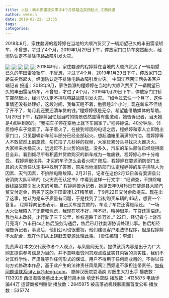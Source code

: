 ```yaml
---
title: 上饶：新丰田雷凌买来才4个月停路边突然起火_江西频道
author: wetech
date: 2019-02-22- 13:55
tags: 
categories: 
---
```

2018年9月，家住婺源的程婷婷在当地的大顺汽贸买了一辆期望已久的丰田雷凌轿车，不曾想，才过了4个月，2019年1月29日下午，停放家门口轿车突然起火，经消防认定不排除电路故障引发火灾。
<!-- more -->
                
<img align="center" border="0" src="http://p3.ifengimg.com/a/2019_08/2f9edb240701274_size66_w571_h397.jpg" />
                
<img align="center" border="0" src="http://p0.ifengimg.com/a/2019_08/0af2371e61b3026_size32_w419_h559.jpg" />
                
<img align="center" border="0" src="http://p3.ifengimg.com/a/2019_08/dd790b877ea415f_size30_w444_h328.jpg" />
            
<img align="center" border="0" src="http://p2.ifengimg.com/a/2019_08/26aee99ecce6892_size52_w411_h565.jpg" />
<img align="center" border="0" src="http://p2.ifengimg.com/a/2016/0810/204c433878d5cf9size1_w16_h16.png" />
2018年9月，家住婺源的程婷婷在当地的大顺汽贸买了一辆期望已久的丰田雷凌轿车，不曾想，才过了4个月，2019年1月29日下午，停放家门口轿车突然起火，经消防认定不排除电路故障引发火灾。
中国江西网江西头条客户端记者
报道：2018年9月，家住婺源的程婷婷在当地的大顺汽贸买了一辆期望已久的丰田雷凌轿车，不曾想，才过了4个月，2019年1月29日下午，停放家门口轿车突然起火，经消防认定不排除电路故障引发火灾。
“如今过去快一个月了，这件事情还没有处理好，这段时间，我每天睡不着，勉强睡3个小时，现在新车不但烧了开不了，每月我还要还清车贷的钱。”程婷婷很是无奈，希望能借助媒体的帮助。
1月29日下午，程婷婷回忆起当时的情景依然显得有些激动，她告诉记者，当天她是4点钟到家的。“我把车子停在空地上就下车回家了。”程婷婷说，40分钟后，邻居惊呼车子烧着了，车子着火了。在接到邻居的电话之后，程婷婷和家人立即跑出家门口，只见那辆新车前半部分已经全部起火。想起油箱里满满的汽油，程婷婷等人不敢贸然上前施救，匆忙拍了几秒钟的视频，大家赶紧分头寻找灭火器灭火。
大家拎来水桶灭火，远远赶不上火势的凶猛，没多久，汽车的车头部位已经烧得面目全非。看到倾尽所有积蓄并贷款购买的新车成为一堆废铁，程婷婷心中十分难受。
程婷婷很诧异，才买的车子怎么会着火呢?
随后，程婷婷在婺源消防部门出具的火灾责任认定书中找到了答案，原来当地消防部门认定程婷婷的车子排除人为因素、天气因素，不排除电路故障。2月21日，记者在这份2月13日盖有婺源县公安消防大队印章的《火灾责任认定书》中看到这样一行文字：“经调查，不排除电器线路故障引发火灾的可能。”
程婷婷告诉记者，她是去年9月15日在婺源县大顺汽贸交付定金，购买了这款丰田雷凌1.2T精英版，于9月22日交付余款提车。现在出了这事，她认为是车子质量有问题，于是找到了当初购买车辆的4S店，想要一个答复。
程婷婷向记者表示，自己买车是贷款的，车没了车贷还得继续还。
“一场大火让我陷入了无奈和忧虑，我现在吃不好，睡不好，精神很差。车贷还需偿还。我也从未改装，才行驶了三千公里，维权道路千难万难。”
22日，经记者与上饶市月亮湾广汽丰田4s店售后服务沟通后，售后已赶往婺源协调处理此事。售后胡经理告诉记者，事发后，他们公司也很重视，他们建议客户走法律程序，但是程婷婷不太配合，现在他们从上饶赶去婺源处理此事。
[责任编辑：李波]
            
免责声明
本文仅代表作者个人观点，与凤凰网无关。提供该页内容是出于为广大网友提供参考信息为目的，并不意味着赞同其观点或证实其内容的真实性，我们不对其科学性、严肃性等作任何形式的保证。用户不得用于任何商业目的，不得以任何方式修改本作品，基于此产生的法律责任凤凰网江西频道不承担连带责任。如有问题请联系city_jx@ifeng.com。
滕醉汉医院耍酒疯 对医生大打出手
播放数：1133929
西汉海昏侯墓出土大量竹简木牍 填史料空缺
播放数：4135875
电话诈骗44万 运营商被判赔偿
播放数：2845975
被击落战机残骸画面首度公布
播放数：535774
